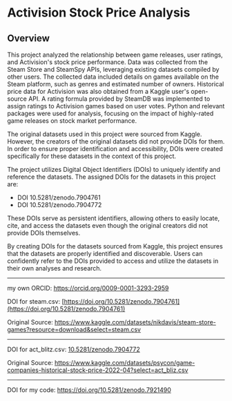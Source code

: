 # Activision Stock Price Analysis 

**Overview**
---
This project analyzed the relationship between game releases, user ratings, and Activision's stock price performance. Data was collected from the Steam Store and SteamSpy APIs, leveraging existing datasets compiled by other users. The collected data included details on games available on the Steam platform, such as genres and estimated number of owners. Historical price data for Activision was also obtained from a Kaggle user's open-source API. A rating formula provided by SteamDB was implemented to assign ratings to Activision games based on user votes. 
Python and relevant packages were used for analysis, focusing on the impact of highly-rated game releases on stock market performance.

The original datasets used in this project were sourced from Kaggle. However, the creators of the original datasets did not provide DOIs for them. In order to ensure proper identification and accessibility, DOIs were created specifically for these datasets in the context of this project.

The project utilizes Digital Object Identifiers (DOIs) to uniquely identify and reference the datasets. The assigned DOIs for the datasets in this project are:

+ DOI 10.5281/zenodo.7904761
+ DOI 10.5281/zenodo.7904772

These DOIs serve as persistent identifiers, allowing others to easily locate, cite, and access the datasets even though the original creators did not provide DOIs themselves.

By creating DOIs for the datasets sourced from Kaggle, this project ensures that the datasets are properly identified and discoverable. Users can confidently refer to the DOIs provided to access and utilize the datasets in their own analyses and research.


---

my own ORCID: https://orcid.org/0009-0001-3293-2959

DOI for steam.csv: [https://doi.org/10.5281/zenodo.7904761](https://doi.org/10.5281/zenodo.7904761)

Original Source: https://www.kaggle.com/datasets/nikdavis/steam-store-games?resource=download&select=steam.csv

---

DOI for act_blitz.csv: [10.5281/zenodo.7904772](https://doi.org/10.5281/zenodo.7904772)

Original Source: https://www.kaggle.com/datasets/psycon/game-companies-historical-stock-price-2022-04?select=act_bliz.csv

---
DOI for my code: https://doi.org/10.5281/zenodo.7921490
